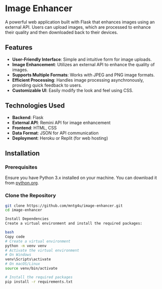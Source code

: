 # Image Enhancer

A powerful web application built with Flask that enhances images using an external API. Users can upload images, which are processed to enhance their quality and then downloaded back to their devices.

## Features

- **User-Friendly Interface**: Simple and intuitive form for image uploads.
- **Image Enhancement**: Utilizes an external API to enhance the quality of images.
- **Supports Multiple Formats**: Works with JPEG and PNG image formats.
- **Efficient Processing**: Handles image processing asynchronously, providing quick feedback to users.
- **Customizable UI**: Easily modify the look and feel using CSS.

## Technologies Used

- **Backend**: Flask
- **External API**: Remini API for image enhancement
- **Frontend**: HTML, CSS
- **Data Format**: JSON for API communication
- **Deployment**: Heroku or Replit (for web hosting)

## Installation

### Prerequisites

Ensure you have Python 3.x installed on your machine. You can download it from [python.org](https://www.python.org/downloads/).

### Clone the Repository

```bash
git clone https://github.com/mntg4u/image-enhancer.git
cd image-enhancer

Install Dependencies
Create a virtual environment and install the required packages:

bash
Copy code
# Create a virtual environment
python -m venv venv
# Activate the virtual environment
# On Windows
venv\Scripts\activate
# On macOS/Linux
source venv/bin/activate

# Install the required packages
pip install -r requirements.txt

